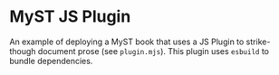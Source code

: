 # MyST JS Plugin

An example of deploying a MyST book that uses a JS Plugin to strike-though document prose (see `plugin.mjs`). This plugin uses `esbuild` to bundle dependencies.
